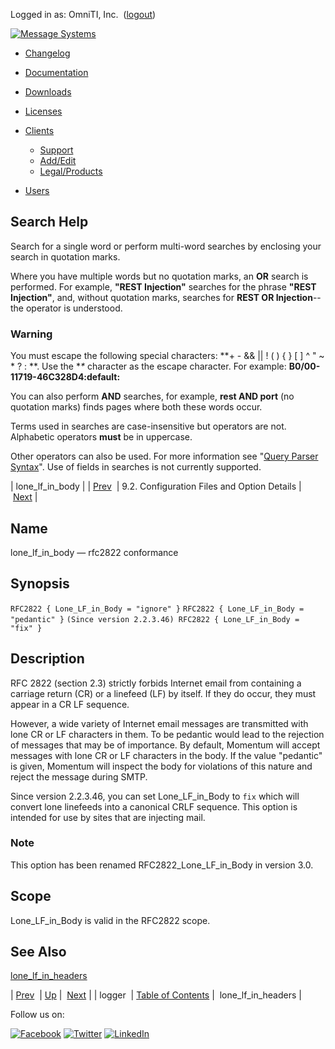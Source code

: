 Logged in as: OmniTI, Inc.  ([logout](https://support.messagesystems.com/logout.php))

[![Message Systems](https://support.messagesystems.com/images/ms-white205.png)](https://support.messagesystems.com/start.php) 

*   [Changelog](https://support.messagesystems.com/start.php?show=changelog)
*   [Documentation](https://support.messagesystems.com/docs/)
*   [Downloads](https://support.messagesystems.com/start.php)

*   [Licenses](https://support.messagesystems.com/license_summary.php)
*   <a href="">Clients</a>
    *   [Support](https://support.messagesystems.com/cs.php)
    *   [Add/Edit](https://support.messagesystems.com/edit_client.php)
    *   [Legal/Products](https://support.messagesystems.com/edit_products.php)
*   [Users](https://support.messagesystems.com/edit_customer.php)

## Search Help

Search for a single word or perform multi-word searches by enclosing your search in quotation marks.

Where you have multiple words but no quotation marks, an **OR** search is performed. For example, **"REST Injection"** searches for the phrase **"REST Injection"**, and, without quotation marks, searches for **REST OR Injection**--the operator is understood.

### Warning

You must escape the following special characters: **+ - && || ! ( ) { } [ ] ^ " ~ * ? : \**. Use the **\** character as the escape character. For example: **B0/00-11719-46C328D4\:default\:**

You can also perform **AND** searches, for example, **rest AND port** (no quotation marks) finds pages where both these words occur.

Terms used in searches are case-insensitive but operators are not. Alphabetic operators **must** be in uppercase.

Other operators can also be used. For more information see "[Query Parser Syntax](https://lucene.apache.org/core/old_versioned_docs/versions/3_0_0/queryparsersyntax.html)". Use of fields in searches is not currently supported.

| lone_lf_in_body |
| [Prev](conf.ref.logger.php)  | 9.2. Configuration Files and Option Details |  [Next](conf.ref.lone_lf_in_headers.php) |

<a name="conf.ref.lone_lf_in_body"></a>
## Name

lone_lf_in_body — rfc2822 conformance

## Synopsis

`RFC2822 { Lone_LF_in_Body = "ignore" }`
`RFC2822 { Lone_LF_in_Body = "pedantic" }`
`(Since version 2.2.3.46) RFC2822 { Lone_LF_in_Body = "fix" }`

<a name="idp5515344"></a>
## Description

RFC 2822 (section 2.3) strictly forbids Internet email from containing a carriage return (CR) or a linefeed (LF) by itself. If they do occur, they must appear in a CR LF sequence.

However, a wide variety of Internet email messages are transmitted with lone CR or LF characters in them. To be pedantic would lead to the rejection of messages that may be of importance. By default, Momentum will accept messages with lone CR or LF characters in the body. If the value "pedantic" is given, Momentum will inspect the body for violations of this nature and reject the message during SMTP.

Since version 2.2.3.46, you can set Lone_LF_in_Body to `fix` which will convert lone linefeeds into a canonical CRLF sequence. This option is intended for use by sites that are injecting mail.

### Note

This option has been renamed RFC2822_Lone_LF_in_Body in version 3.0.

<a name="idp5520144"></a>
## Scope

Lone_LF_in_Body is valid in the RFC2822 scope.

<a name="idp5521792"></a>
## See Also

[lone_lf_in_headers](conf.ref.lone_lf_in_headers.php "lone_lf_in_headers")

| [Prev](conf.ref.logger.php)  | [Up](conf.ref.files.php) |  [Next](conf.ref.lone_lf_in_headers.php) |
| logger  | [Table of Contents](index.php) |  lone_lf_in_headers |

Follow us on:

[![Facebook](https://support.messagesystems.com/images/icon-facebook.png)](http://www.facebook.com/messagesystems) [![Twitter](https://support.messagesystems.com/images/icon-twitter.png)](http://twitter.com/#!/MessageSystems) [![LinkedIn](https://support.messagesystems.com/images/icon-linkedin.png)](http://www.linkedin.com/company/message-systems)